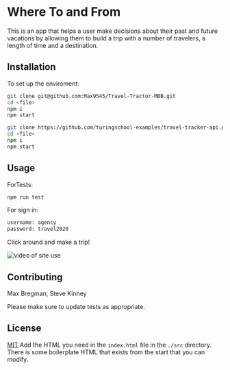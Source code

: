 # Where To and From

This is an app that helps a user make decisions about their past and future vacations by allowing them to build a trip with a number of travelers, a length of time and a destination.

## Installation


To set up the enviroment:

```bash
git clone git@github.com:Max9545/Travel-Tractor-MBB.git
cd <file>
npm i
npm start
```

```bash
git clone https://github.com/turingschool-examples/travel-tracker-api.git
cd <file>
npm i
npm start
```

## Usage
ForTests:

```bash
npm run test
```
For sign in:

```bash
username: agency
password: travel2020
```

Click around and make a trip!

![video of site use](https://media.giphy.com/media/fVWER7suPkawkAquVl/giphy.gif)

## Contributing
Max Bregman, Steve Kinney

Please make sure to update tests as appropriate.

## License
[MIT](https://choosealicense.com/licenses/mit/)
Add the HTML you need in the `index.html` file in the `./src` directory. There is some boilerplate HTML that exists from the start that you can modify.
